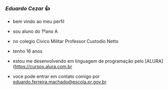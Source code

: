 ### *Eduardo Cezar* 👍
- bem vindo ao meu perfil

- sou aluno do 1ºano A

- no  colegio Civico Militar Professor Custodio Netto

- tenho 16 anos 

- estou me desenvolvendo em linguagem de programação pelo [ALURA](https://cursos.alura.com.br

- voce pode entrar em contato comigo por eduardo.ferreira.machado@escola.pr.gov.br

